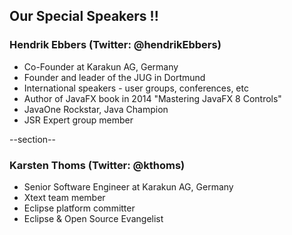 ## Our Special Speakers !!

### Hendrik Ebbers (Twitter: @hendrikEbbers)
- Co-Founder at Karakun AG, Germany 
- Founder and leader of the JUG in Dortmund
- International speakers - user groups, conferences, etc
- Author of JavaFX book in 2014 "Mastering JavaFX 8 Controls"
- JavaOne Rockstar, Java Champion
- JSR Expert group member

--section--

### Karsten Thoms (Twitter: @kthoms)
- Senior Software Engineer at Karakun AG, Germany
- Xtext team member
- Eclipse platform committer
- Eclipse & Open Source Evangelist


